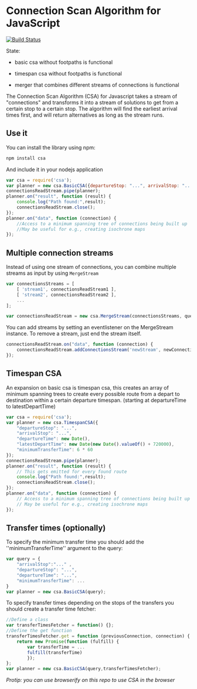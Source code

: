 # Connection Scan Algorithm for JavaScript
[![Build Status](https://travis-ci.org/linkedconnections/csa.js.svg)](https://travis-ci.org/linkedconnections/csa.js)

State: 

* basic csa without footpaths is functional

* timespan csa without footpaths is functional

* merger that combines different streams of connections is functional

The Connection Scan Algorithm (CSA) for Javascript takes a stream of "connections" and transforms it into a stream of solutions to get from a certain stop to a certain stop. The algorithm will find the earliest arrival times first, and will return alternatives as long as the stream runs.

## Use it

You can install the library using npm:

```bash
npm install csa
```

And include it in your nodejs application
```javascript
var csa = require('csa');
var planner = new csa.BasicCSA({departureStop: "...", arrivalStop: "...",departureTime:new Date()});
connectionsReadStream.pipe(planner);
planner.on("result", function (result) {
    console.log("Path found:",result);
    connectionsReadStream.close();
});
planner.on("data", function (connection) {
    //Access to a minimum spanning tree of connections being built up
    //May be useful for e.g., creating isochrone maps
});
```

## Multiple connection streams

Instead of using one stream of connections, you can combine multiple streams as input by using `MergeStream`
```javascript
var connectionsStreams = [
	[ 'stream1', connectionsReadStream1 ],
	[ 'stream2', connectionsReadStream2 ],
	...
];

var connectionsReadStream = new csa.MergeStream(connectionsStreams, query.departureTime);
```

You can add streams by setting an eventlistener on the MergeStream instance.
To remove a stream, just end the stream itself.
```javascript
connectionsReadStream.on("data", function (connection) {
	connectionsReadStream.addConnectionsStream('newStream', newConnectionsReadStream);
});
```

## Timespan CSA

An expansion on basic csa is timespan csa, this creates an array of minimum spanning trees to create every possible route from a depart to destination within a certain departure timespan. (starting at departureTime to latestDepartTime)
```javascript
var csa = require('csa');
var planner = new csa.TimespanCSA({
	"departureStop": "...", 
	"arrivalStop": "...",
	"departureTime": new Date(),
	"latestDepartTime": new Date(new Date().valueOf() + 720000),
	"minimumTransferTime": 6 * 60
});
connectionsReadStream.pipe(planner);
planner.on("result", function (result) {
	// This gets emitted for every found route
    console.log("Path found:",result);
    connectionsReadStream.close();
});
planner.on("data", function (connection) {
    // Access to a minimum spanning tree of connections being built up
    // May be useful for e.g., creating isochrone maps
});
```

## Transfer times (optionally)
To specify the minimum transfer time you should add the ''minimumTransferTime'' argument to the query:
```javascript
var query = {
	"arrivalStop":"..." , 
	"departureStop": "...", 
	"departureTime": "...",
	"minimumTransferTime": ...
}
var planner = new csa.BasicCSA(query);
```

To specify transfer times depending on the stops of the transfers you should create a transfer time fetcher:
```javascript
//Define a class
var transferTimesFetcher = function() {};
//Define the get function
transferTimesFetcher.get = function (previousConnection, connection) {
	return new Promise(function (fulfill) {
		var transferTime = ...
		fulfill(transferTime)
        });
};
var planner = new csa.BasicCSA(query,transferTimesFetcher);
```

_Protip: you can use browserify on this repo to use CSA in the browser_
